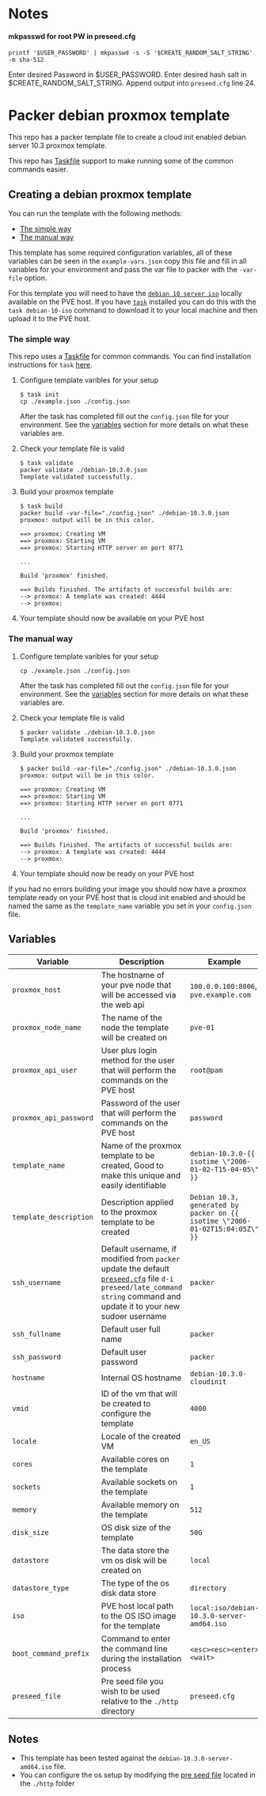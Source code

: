 # Notes

#### mkpasswd for root PW in preseed.cfg
```
printf '$USER_PASSWORD' | mkpasswd -s -S '$CREATE_RANDOM_SALT_STRING' -m sha-512
```

Enter desired Password in $USER_PASSWORD. Enter desired hash salt in $CREATE_RANDOM_SALT_STRING. 
Append output into `preseed.cfg` line 24.

# Packer debian proxmox template

This repo has a packer template file to create a cloud init enabled debian server 10.3 proxmox template.

This repo has [Taskfile](https://taskfile.dev/#/) support to make running some of the common commands easier.

## Creating a debian proxmox template

You can run the template with the following methods:

- [The simple way](#The-simple-way)
- [The manual way](#The-manual-way)

This template has some required configuration variables, all of these variables can be seen in the `example-vars.json` copy this file and fill in all variables for your environment and pass the var file to packer with the `-var-file` option.

For this template you will need to have the [`debian 10 server iso`](http://cdimage.debian.org/debian-cd/current/amd64/iso-cd/) locally available on the PVE host. If you have [`task`](https://taskfile.dev/#/) installed you can do this with the `task debian-10-iso` command to download it to your local machine and then upload it to the PVE host.

### The simple way

This repo uses a [Taskfile](https://taskfile.dev/#/) for common commands. You can find installation instructions for `task` [here](https://taskfile.dev/#/installation).

1. Configure template varibles for your setup

   ```shell
   $ task init
   cp ./example.json ./config.json
   ```

   After the task has completed fill out the `config.json` file for your environment. See the [variables](#variables) section for more details on what these variables are.

2. Check your template file is valid

   ```shell
   $ task validate
   packer validate ./debian-10.3.0.json
   Template validated successfully.
   ```

3. Build your proxmox template

   ```shell
   $ task build
   packer build -var-file="./config.json" ./debian-10.3.0.json
   proxmox: output will be in this color.

   ==> proxmox: Creating VM
   ==> proxmox: Starting VM
   ==> proxmox: Starting HTTP server on port 8771

   ...

   Build 'proxmox' finished.

   ==> Builds finished. The artifacts of successful builds are:
   --> proxmox: A template was created: 4444
   --> proxmox:
   ```

4. Your template should now be available on your PVE host

### The manual way

1. Configure template varibles for your setup

   ```shell
   cp ./example.json ./config.json
   ```

   After the task has completed fill out the `config.json` file for your environment. See the [variables](#variables) section for more details on what these variables are.

2. Check your template file is valid

   ```shell
   $ packer validate ./debian-10.3.0.json
   Template validated successfully.
   ```

3. Build your proxmox template

   ```shell
   $ packer build -var-file="./config.json" ./debian-10.3.0.json
   proxmox: output will be in this color.

   ==> proxmox: Creating VM
   ==> proxmox: Starting VM
   ==> proxmox: Starting HTTP server on port 8771

   ...

   Build 'proxmox' finished.

   ==> Builds finished. The artifacts of successful builds are:
   --> proxmox: A template was created: 4444
   --> proxmox:
   ```

4. Your template should now be ready on your PVE host

If you had no errors building your image you should now have a proxmox template ready on your PVE host that is cloud init enabled and should be named the same as the `template_name` variable you set in your `config.json` file.

## Variables

| Variable               | Description                                                                                                                                                                                 | Example                                                                       |
| ---------------------- | ------------------------------------------------------------------------------------------------------------------------------------------------------------------------------------------- | ----------------------------------------------------------------------------- |
| `proxmox_host`         | The hostname of your pve node that will be accessed via the web api                                                                                                                         | `100.0.0.100:8006`, `pve.example.com`                                         |
| `proxmox_node_name`    | The name of the node the template will be created on                                                                                                                                        | `pve-01`                                                                      |
| `proxmox_api_user`     | User plus login method for the user that will perform the commands on the PVE host                                                                                                          | `root@pam`                                                                    |
| `proxmox_api_password` | Password of the user that will perform the commands on the PVE host                                                                                                                         | `password`                                                                    |
| `template_name`        | Name of the proxmox template to be created, Good to make this unique and easily identifiable                                                                                                | `debian-10.3.0-{{ isotime \"2006-01-02-T15-04-05\" }}`                         |
| `template_description` | Description applied to the proxmox template to be created                                                                                                                                   | `Debian 10.3, generated by packer on {{ isotime \"2006-01-02T15:04:05Z\" }}` |
| `ssh_username`         | Default username, if modified from `packer` update the default [`preseed.cfg`](./http/preseed.cfg) file `d-i preseed/late_command string` command and update it to your new sudoer username | `packer`                                                                      |
| `ssh_fullname`         | Default user full name                                                                                                                                                                      | `packer`                                                                      |
| `ssh_password`         | Default user password                                                                                                                                                                       | `packer`                                                                      |
| `hostname`             | Internal OS hostname                                                                                                                                                                        | `debian-10.3.0-cloudinit`                                                      |
| `vmid`                 | ID of the vm that will be created to configure the template                                                                                                                                 | `4000`                                                                        |
| `locale`               | Locale of the created VM                                                                                                                                                                    | `en_US`                                                                       |
| `cores`                | Available cores on the template                                                                                                                                                             | `1`                                                                           |
| `sockets`              | Available sockets on the template                                                                                                                                                           | `1`                                                                           |
| `memory`               | Available memory on the template                                                                                                                                                            | `512`                                                                         |
| `disk_size`            | OS disk size of the template                                                                                                                                                                | `50G`                                                                         |
| `datastore`            | The data store the vm os disk will be created on                                                                                                                                            | `local`                                                                       |
| `datastore_type`       | The type of the os disk data store                                                                                                                                                          | `directory`                                                                   |
| `iso`                  | PVE host local path to the OS ISO image for the template                                                                                                                                    | `local:iso/debian-10.3.0-server-amd64.iso`                                   |
| `boot_command_prefix`  | Command to enter the command line during the installation process                                                                                                                           | `<esc><esc><enter><wait>`                                                     |
| `preseed_file`         | Pre seed file you wish to be used relative to the `./http` directory                                                                                                                        | `preseed.cfg`                                                                 |

## Notes

- This template has been tested against the `debian-10.3.0-server-amd64.iso` file.
- You can configure the os setup by modifying the [pre seed file](https://wiki.debian.org/DebianInstaller/Preseed) located in the `./http` folder
